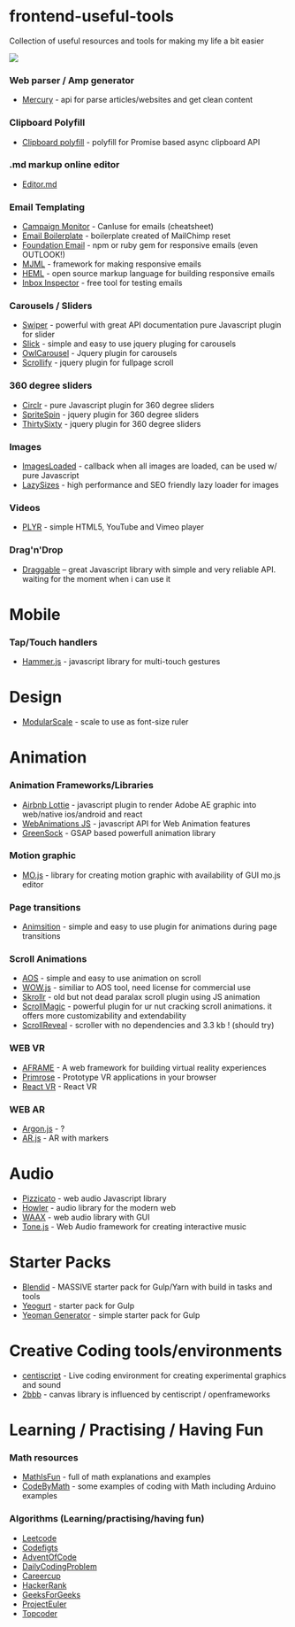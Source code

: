 # frontend-useful-tools
Collection of useful resources and tools for making my life a bit easier

![](https://images.unsplash.com/photo-1426927308491-6380b6a9936f?ixlib=rb-0.3.5&ixid=eyJhcHBfaWQiOjEyMDd9&s=0d4d1b55b64421c6e90fa43052abcc80&auto=format&fit=crop&w=800&q=80)

### Web parser / Amp generator
- [Mercury](https://mercury.postlight.com/) - api for parse articles/websites and get clean content 

### Clipboard Polyfill
- [Clipboard polyfill](https://github.com/lgarron/clipboard-polyfill) - polyfill for Promise based async clipboard API

### .md markup online editor
- [Editor.md](https://pandao.github.io/editor.md/en.html)

### Email Templating
- [Campaign Monitor](https://www.campaignmonitor.com/css/) - CanIuse for emails (cheatsheet)
- [Email Boilerplate](https://github.com/seanpowell/Email-Boilerplate/blob/master/email.html) - boilerplate created of MailChimp reset
- [Foundation Email](https://github.com/zurb/foundation-emails/) - npm or ruby gem for responsive emails (even OUTLOOK!)
- [MJML](https://mjml.io/) - framework for making responsive emails 
- [HEML](https://heml.io/) - open source markup language for building responsive emails
- [Inbox Inspector](http://www.inboxinspector.com/) - free tool for testing emails

### Carousels / Sliders
- [Swiper](http://idangero.us/swiper/) - powerful with great API documentation pure Javascript plugin for slider
- [Slick](http://kenwheeler.github.io/slick/) - simple and easy to use jquery pluging for carousels
- [OwlCarousel](https://owlcarousel2.github.io/OwlCarousel2/) - Jquery plugin for carousels
- [Scrollify](https://projects.lukehaas.me/scrollify) - jquery plugin for fullpage scroll 

### 360 degree sliders
- [Circlr](https://github.com/andrepolischuk/circlr) - pure Javascript plugin for 360 degree sliders
- [SpriteSpin](https://github.com/giniedp/spritespin) - jquery plugin for 360 degree sliders
- [ThirtySixty](https://github.com/creativeaura/threesixty-slider) - jquery plugin for 360 degree sliders

### Images
- [ImagesLoaded](https://imagesloaded.desandro.com) - callback when all images are loaded, can be used w/ pure Javascript
- [LazySizes](https://github.com/aFarkas/lazysizes) - high performance and SEO friendly lazy loader for images

### Videos
- [PLYR](https://plyr.io/) - simple HTML5, YouTube and Vimeo player

### Drag'n'Drop
- [Draggable](https://github.com/Shopify/draggable) – great Javascript library with simple and very reliable API. waiting for the moment when i can use it

# Mobile

### Tap/Touch handlers
- [Hammer.js](https://github.com/hammerjs/hammer.js/) - javascript library for multi-touch gestures 

# Design
- [ModularScale](http://www.modularscale.com/?16&px&1.5) - scale to use as font-size ruler

# Animation

### Animation Frameworks/Libraries
 - [Airbnb Lottie](https://github.com/airbnb/lottie-web) - javascript plugin to render Adobe AE graphic into web/native ios/android and react 
 - [WebAnimations JS](http://web-animations.github.io) - javascript API for Web Animation features
 - [GreenSock](https://github.com/greensock/GreenSock-JS/) - GSAP based powerfull animation library

### Motion graphic
- [MO.js](http://mojs.io/) - library for creating motion graphic with availability of GUI mo.js editor

### Page transitions
- [Animsition](http://git.blivesta.com/animsition/) - simple and easy to use plugin for animations during page transitions

### Scroll Animations
- [AOS](https://github.com/michalsnik/aos) - simple and easy to use animation on scroll
- [WOW.js](https://mynameismatthieu.com/WOW/) - similiar to AOS tool, need license for commercial use
- [Skrollr](https://github.com/Prinzhorn/skrollr) - old but not dead paralax scroll plugin using JS animation
- [ScrollMagic](http://scrollmagic.io/) - powerful plugin for ur nut cracking scroll animations. it offers more customizability and extendability
- [ScrollReveal](https://github.com/jlmakes/scrollreveal) - scroller with no dependencies and 3.3 kb ! (should try)

### WEB VR
- [AFRAME](https://aframe.io/) - A web framework for building virtual reality experiences
- [Primrose](https://www.primrosevr.com/) - Prototype VR applications in your browser
- [React VR](https://facebook.github.io/react-vr/) - React VR

### WEB AR
- [Argon.js](https://www.argonjs.io/) - ? 
- [AR.js](https://github.com/jeromeetienne/ar.js) - AR with markers

# Audio 
- [Pizzicato](https://alemangui.github.io/pizzicato/) - web audio Javascript library
- [Howler](https://howlerjs.com/) - audio library for the modern web
- [WAAX](http://hoch.github.io/WAAX/) - web audio library with GUI
- [Tone.js](https://github.com/Tonejs/Tone.js/) -  Web Audio framework for creating interactive music

# Starter Packs 
- [Blendid](https://github.com/vigetlabs/blendid) - MASSIVE starter pack for Gulp/Yarn with build in tasks and tools
- [Yeogurt](https://github.com/larsonjj/generator-yeogurt) - starter pack for Gulp 
- [Yeoman Generator](https://github.com/yeoman/generator-webapp) - simple starter pack for Gulp

# Creative Coding tools/environments
- [centiscript](https://github.com/satcy/centiscript) - Live coding environment for creating experimental graphics and sound
- [2bbb](https://github.com/2bbb/bbb-canvas-js) - canvas library is influenced by centiscript / openframeworks

# Learning / Practising / Having Fun

### Math resources
- [MathIsFun](https://www.mathsisfun.com/) - full of math explanations and examples
- [CodeByMath](http://www.codebymath.com/index.php/welcome/lesson_menu) - some examples of coding with Math including Arduino examples

### Algorithms (Learning/practising/having fun) 
- [Leetcode](https://leetcode.com/)
- [Codefigts](https://codefights.com/)
- [AdventOfCode](https://adventofcode.com/)
- [DailyCodingProblem](https://www.dailycodingproblem.com/)
- [Careercup](https://www.careercup.com/)
- [HackerRank](https://www.hackerrank.com/)
- [GeeksForGeeks](https://www.geeksforgeeks.org/)
- [ProjectEuler](https://projecteuler.net/)
- [Topcoder](https://www.topcoder.com/)
